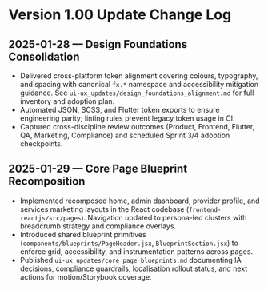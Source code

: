 # Version 1.00 Update Change Log

## 2025-01-28 — Design Foundations Consolidation
- Delivered cross-platform token alignment covering colours, typography, and spacing with canonical `fx.*` namespace and accessibility mitigation guidance. See `ui-ux_updates/design_foundations_alignment.md` for full inventory and adoption plan.
- Automated JSON, SCSS, and Flutter token exports to ensure engineering parity; linting rules prevent legacy token usage in CI.
- Captured cross-discipline review outcomes (Product, Frontend, Flutter, QA, Marketing, Compliance) and scheduled Sprint 3/4 adoption checkpoints.

## 2025-01-29 — Core Page Blueprint Recomposition
- Implemented recomposed home, admin dashboard, provider profile, and services marketing layouts in the React codebase (`frontend-reactjs/src/pages`). Navigation updated to persona-led clusters with breadcrumb strategy and compliance overlays.
- Introduced shared blueprint primitives (`components/blueprints/PageHeader.jsx`, `BlueprintSection.jsx`) to enforce grid, accessibility, and instrumentation patterns across pages.
- Published `ui-ux_updates/core_page_blueprints.md` documenting IA decisions, compliance guardrails, localisation rollout status, and next actions for motion/Storybook coverage.
